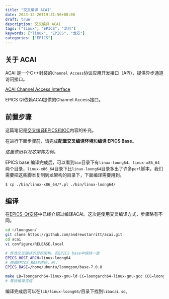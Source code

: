 ```yaml
---
title: "交叉编译 ACAI"
date: 2023-12-26T19:31:56+08:00
draft: true
description: 交叉编译 ACAI
tags: ["linux", "EPICS", "龙芯"]
keywords: ["linux", "EPICS", "龙芯"]
categories: ["EPICS"]
---
```


## 关于 ACAI

ACAI 是一个C++封装的`Channel Access`协议应用开发接口（API），提供异步通道访问接口。

[ACAI Channel Access Interface](https://github.com/andrewstarritt/acai)

EPICS Qt依赖ACAI提供的Channel Access接口。

## 前置步骤

这篇笔记是[交叉编译EPICS和IOC](../../posts/交叉编译epics和ioc/)内容的补充。

在进行下面步骤前，请完成**配置交叉编译环境**和**编译 EPICS Base**。

*这里依旧以龙芯架构为例。*

EPICS base 编译完成后，可以看到`bin`目录下有`linux-loong64`、`linux-x86_64`两个目录，`linux-x86_64`目录下比`linux-loong64`目录多出了许多`perl`脚本，我们需要把这些脚本复制到龙架构的目录下，下面编译需要用到。

``` shell
$ cp ./bin/linux-x86_64/*.pl ./bin/linux-loong64/
```

## 编译

在[EPICS-Qt安装](../../posts/epics-qt安装/)中已经介绍过编译ACAI。这次是使用交叉编译方式，步骤略有不同。

```sh
cd ~/loongson/
git clone https://github.com/andrewstarritt/acai.git
cd acai
vi configure/RELEASE.local

# 修改交叉编译的目标架构，和EPICS base中保持一致
EPICS_HOST_ARCH=linux-loong64
# 修改EPICS_BASE路径，例：
EPICS_BASE=/home/ubuntu/loongson/base-7.0.8

make LD=loongarch64-linux-gnu-ld CC=loongarch64-linux-gnu-gcc CCC=loongarch64-linux-gnu-g++
# 等待编译完成
```

编译完成后可以在`lib/linux-loong64/`目录下找到`libacai.so`。
